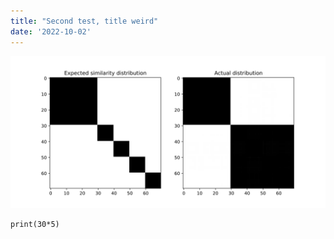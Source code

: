 ```yaml
---
title: "Second test, title weird"
date: '2022-10-02'
---
```


![expectedactual](images/expected_actual_domain_bias_frequency.svg)

```{python}
print(30*5)
```
